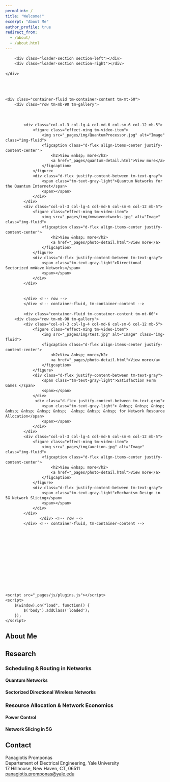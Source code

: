 ```yaml
---
permalink: /
title: "Welcome!"
excerpt: "About Me"
author_profile: true
redirect_from: 
  - /about/
  - /about.html
---
```




    

  
<html lang="en">
<head>
    <meta charset="UTF-8">
    <meta name="viewport" content="width=device-width, initial-scale=1.0">
  
<link href="https://maxcdn.bootstrapcdn.com/font-awesome/4.7.0/css/font-awesome.min.css" rel="stylesheet" integrity="sha384-wvfXpqpZZVQGK6TAh5PVlGOfQNHSoD2xbE+QkPxCAFlNEevoEH3Sl0sibVcOQVnN" crossorigin="anonymous">



<script src="https://maxcdn.bootstrapcdn.com/bootstrap/4.0.0-beta.2/js/bootstrap.min.js" integrity="sha384-alpBpkh1PFOepccYVYDB4do5UnbKysX5WZXm3XxPqe5iKTfUKjNkCk9SaVuEZflJ"
    crossorigin="anonymous"></script>
<script type="text/javascript" src="https://www.gstatic.com/charts/loader.js"></script>
    
<!-- Latest compiled and minified CSS -->
<meta http-equiv="Content-Type" content="text/html; charset=UTF-8"/>

<link rel="stylesheet" href="https://maxcdn.bootstrapcdn.com/bootstrap/3.3.7/css/bootstrap.min.css" integrity="sha384-BVYiiSIFeK1dGmJRAkycuHAHRg32OmUcww7on3RYdg4Va+PmSTsz/K68vbdEjh4u"
    crossorigin="anonymous">

<!-- Optional theme -->
<link rel="stylesheet" href="https://maxcdn.bootstrapcdn.com/bootstrap/3.3.7/css/bootstrap-theme.min.css" integrity="sha384-rHyoN1iRsVXV4nD0JutlnGaslCJuC7uwjduW9SVrLvRYooPp2bWYgmgJQIXwl/Sp"
    crossorigin="anonymous">

<!-- Latest compiled and minified JavaScript -->
<script src="https://maxcdn.bootstrapcdn.com/bootstrap/3.3.7/js/bootstrap.min.js" integrity="sha384-Tc5IQib027qvyjSMfHjOMaLkfuWVxZxUPnCJA7l2mCWNIpG9mGCD8wGNIcPD7Txa"
    crossorigin="anonymous"></script>

<link rel="stylesheet" href="_pages/css/templatemo-style.css">
</head>
<body>
    <!-- Page Loader -->
    <div id="loader-wrapper">
        <div id="loader"></div>

        <div class="loader-section section-left"></div>
        <div class="loader-section section-right"></div>

    </div>
    

    

    <div class="container-fluid tm-container-content tm-mt-60">
        <div class="row tm-mb-90 tm-gallery">

            

        	<div class="col-xl-3 col-lg-4 col-md-6 col-sm-6 col-12 mb-5">
                <figure class="effect-ming tm-video-item">
                    <img src="_pages/img/QuantumProcessor.jpg" alt="Image" class="img-fluid">
                    <figcaption class="d-flex align-items-center justify-content-center">
                        <h2>View &nbsp; more</h2>
                        <a href="_pages/quantum-detail.html">View more</a>
                    </figcaption>                    
                </figure>
                <div class="d-flex justify-content-between tm-text-gray">
                    <span class="tm-text-gray-light">Quantum Networks for the Quantum Internet</span>
                    <span></span>
                </div>
            </div>
            <div class="col-xl-3 col-lg-4 col-md-6 col-sm-6 col-12 mb-5">
                <figure class="effect-ming tm-video-item">
                    <img src="_pages/img/mmwavenetworks.jpg" alt="Image" class="img-fluid">
                    <figcaption class="d-flex align-items-center justify-content-center">
                        <h2>View &nbsp; more</h2>
                        <a href="_pages/photo-detail.html">View more</a>
                    </figcaption>                    
                </figure>
                <div class="d-flex justify-content-between tm-text-gray">
                    <span class="tm-text-gray-light">Directional Sectorized mmWave Networks</span>
                    <span></span>
                </div>
            </div>


            </div> <!-- row -->
            </div> <!-- container-fluid, tm-container-content -->

            <div class="container-fluid tm-container-content tm-mt-60">
        <div class="row tm-mb-90 tm-gallery">
            <div class="col-xl-3 col-lg-4 col-md-6 col-sm-6 col-12 mb-5">
                <figure class="effect-ming tm-video-item">
                    <img src="_pages/img/test.jpg" alt="Image" class="img-fluid">
                    <figcaption class="d-flex align-items-center justify-content-center">
                        <h2>View &nbsp; more</h2>
                        <a href="_pages/photo-detail.html">View more</a>
                    </figcaption>                    
                </figure>
                <div class="d-flex justify-content-between tm-text-gray">
                    <span class="tm-text-gray-light">Satisfaction Form Games </span>
                    <span></span>
                </div>
                 <div class="d-flex justify-content-between tm-text-gray">
                    <span class="tm-text-gray-light"> &nbsp; &nbsp; &nbsp; &nbsp; &nbsp; &nbsp; &nbsp;  &nbsp; &nbsp; &nbsp; for Network Resource Allocation</span>
                    <span></span>
                </div>
            </div>
            <div class="col-xl-3 col-lg-4 col-md-6 col-sm-6 col-12 mb-5">
                <figure class="effect-ming tm-video-item">
                    <img src="_pages/img/auction.jpg" alt="Image" class="img-fluid">
                    <figcaption class="d-flex align-items-center justify-content-center">
                        <h2>View &nbsp; more</h2>
                        <a href="_pages/photo-detail.html">View more</a>
                    </figcaption>                    
                </figure>
                <div class="d-flex justify-content-between tm-text-gray">
                    <span class="tm-text-gray-light">Mechanism Design in 5G Network Slicing</span>
                    <span></span>
                </div>
            </div>
                   </div> <!-- row -->
            </div> <!-- container-fluid, tm-container-content -->
            
            
            
            
            
           
            
              
        
       
    
    
    
    <script src="_pages/js/plugins.js"></script>
    <script>
        $(window).on("load", function() {
            $('body').addClass('loaded');
        });
    </script>
</body>
</html>

  
## About Me

## Research

### Scheduling & Routing in Networks

#### Quantum Networks

#### Sectorized Directional Wireless Networks


### Resource Allocation & Network Economics

#### Power Control

#### Network Slicing in 5G



## Contact

Panagiotis Promponas \
Departement of Electrical Engineering, Yale University \
17 Hillhouse, New Haven, CT, 06511 \
[panagiotis.promponas@yale.edu](mailto:panagiotis.promponas@yale.edu)
